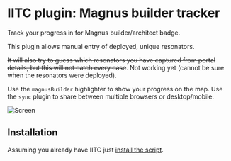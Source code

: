 # IITC plugin: Magnus builder tracker

Track your progress in for Magnus builder/architect badge.

This plugin allows manual entry of deployed, unique resonators.

<del>It will also try to guess which resonators you have captured from portal details, but this will not catch every case</del>. Not working yet (cannot be sure when the resonators were deployed).

Use the `magnusBuilder` highlighter to show your progress on the map.
Use the `sync` plugin to share between multiple browsers or desktop/mobile.


<img src="https://raw.githubusercontent.com/Eccenux/iitc-plugin-magnus-builder/master/screen.png" alt="Screen">

Installation
------------

Assuming you already have IITC just [install the script](https://github.com/Eccenux/iitc-plugin-magnus-builder/raw/master/magnus-builder.user.js).

